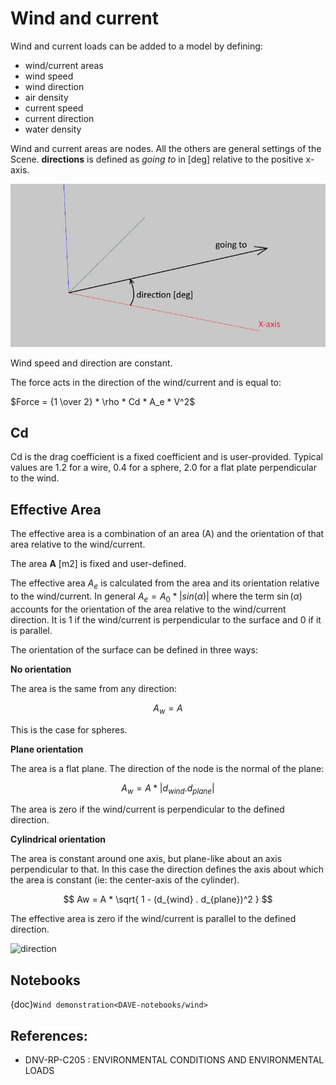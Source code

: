 # Wind and current

Wind and current loads can be added to a model by defining:
- wind/current areas
- wind speed
- wind direction
- air density
- current speed
- current direction
- water density

Wind and current areas are nodes. All the others are general settings of the Scene.
**directions** is defined as *going to* in [deg] relative to the positive x-axis.

![direction](images/wind_current_direction.png)

Wind speed and direction are constant.

The force acts in the direction of the wind/current and is equal to:

$Force = {1 \over 2} * \rho *  Cd * A_e * V^2$



## Cd

Cd is the drag coefficient is a fixed coefficient and is user-provided. Typical values are 1.2 for a wire, 0.4 for a
sphere, 2.0 for a flat plate perpendicular to the wind.

## Effective Area

The effective area is a combination of an area (A) and the orientation of that area relative to the wind/current.

The area **A** [m2] is fixed and user-defined. 

The effective area $A_e$ is calculated from the area and its orientation relative to the wind/current. In general
$A_e = A_0 * |sin(\alpha)|$ where the term $\sin(\alpha)$ accounts for the orientation of the area
relative to the wind/current direction. It is 1 if the wind/current is perpendicular
to the surface and 0 if it is parallel.

The orientation of the surface can be defined in three ways:

**No orientation**

The area is the same from any direction:

$$
   A_w = A
$$

This is the case for spheres.

**Plane orientation**

The area is a flat plane. The direction of the node is the normal of the plane:

$$
   A_w = A * |d_{wind} . d_{plane}|
$$

The area is zero if the wind/current is perpendicular to the defined direction.

**Cylindrical orientation**

The area is constant around one axis, but plane-like about an axis perpendicular to that.
In this case the direction defines the axis about which the area is constant (ie: the center-axis of the cylinder).

$$
    Aw = A * \sqrt{ 1 - (d_{wind} . d_{plane})^2 }
$$

   The effective area is zero if the wind/current is parallel to the defined direction.


![direction](images/wind_area_orientations.gif)

## Notebooks

 {doc}`Wind demonstration<DAVE-notebooks/wind>`

## References:

- DNV-RP-C205 : ENVIRONMENTAL CONDITIONS AND ENVIRONMENTAL LOADS
